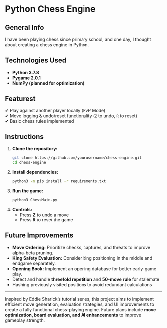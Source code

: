 # **Python Chess Engine**  

## **General Info**  
I have been playing chess since primary school, and one day, I thought about creating a chess engine in Python.

## **Technologies Used**  
- **Python 3.7.8**  
- **Pygame 2.0.1**  
- **NumPy (planned for optimization)**  

## **Featurest**  
✔ Play against another player locally (PvP Mode)  
✔ Move logging & undo/reset functionality (`Z` to undo, `R` to reset)  
✔ Basic chess rules implemented  


## **Instructions**  

1. **Clone the repository:**  
   ```sh  
   git clone https://github.com/yourusername/chess-engine.git  
   cd chess-engine  
   ```  
2. **Install dependencies:**  
   ```sh  
   python3 -m pip install -r requirements.txt  
   ```  
3. **Run the game:**  
   ```sh  
   python3 ChessMain.py  
   ```  
4. **Controls:**  
   - Press **Z** to undo a move  
   - Press **R** to reset the game  

## **Future Improvements**  

- **Move Ordering:** Prioritize checks, captures, and threats to improve alpha-beta pruning.  
- **King Safety Evaluation:** Consider king positioning in the middle and endgame separately.  
- **Opening Book:** Implement an opening database for better early-game play.    
- Detect and handle **threefold repetition** and **50-move rule** for stalemate    
- Hashing previously visited positions to avoid redundant calculations  
---  
 

Inspired by Eddie Sharick’s tutorial series, this project aims to implement efficient move generation, evaluation strategies, and UI improvements to create a fully functional chess-playing engine. Future plans include **move optimization, board evaluation, and AI enhancements** to improve gameplay strength.


